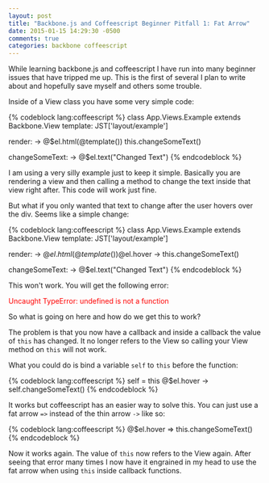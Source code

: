 ```yaml
---
layout: post
title: "Backbone.js and Coffeescript Beginner Pitfall 1: Fat Arrow"
date: 2015-01-15 14:29:30 -0500
comments: true
categories: backbone coffeescript
---
```

While learning backbone.js and coffeescript I have run into many beginner issues that have tripped me up. This is the first of several I plan to write about and hopefully save myself and others some trouble.

Inside of a View class you have some very simple code:

{% codeblock lang:coffeescript %}
class App.Views.Example extends Backbone.View
  template: JST['layout/example']

  render: ->
    @$el.html(@template())
    this.changeSomeText()

  changeSomeText: ->
    @$el.text("Changed Text")
{% endcodeblock %}

I am using a very silly example just to keep it simple. Basically you are rendering a view and then calling a method to change the text inside that view right after. This code will work just fine.

But what if you only wanted that text to change after the user hovers over the div. Seems like a simple change:

{% codeblock lang:coffeescript %}
class App.Views.Example extends Backbone.View
  template: JST['layout/example']

  render: ->
    @$el.html(@template())
    @$el.hover ->
      this.changeSomeText()

  changeSomeText: ->
    @$el.text("Changed Text")
{% endcodeblock %}

This won't work. You will get the following error:

<span style="color:red">Uncaught TypeError: undefined is not a function</span>

So what is going on here and how do we get this to work?

<!--more-->

The problem is that you now have a callback and inside a callback the value of `this` has changed. It no longer refers to the View so calling your View method on `this` will not work.

What you could do is bind a variable `self` to `this` before the function:

{% codeblock lang:coffeescript %}
self = this
@$el.hover ->
  self.changeSomeText()
{% endcodeblock %}

It works but coffeescript has an easier way to solve this. You can just use a fat arrow `=>` instead of the thin arrow `->` like so:

{% codeblock lang:coffeescript %}
@$el.hover =>
  this.changeSomeText()
{% endcodeblock %}

Now it works again. The value of `this` now refers to the View again. After seeing that error many times I now have it engrained in my head to use the fat arrow when using `this` inside callback functions.
